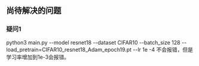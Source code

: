 ## 尚待解决的问题
### 疑问1
python3  main.py --model resnet18 --dataset CIFAR10 --batch_size 128 --load_pretrain=CIFAR10_resnet18_Adam_epoch19.pt --lr 1e
-4 不会报错，但是学习率增加到1e-3会报错。

